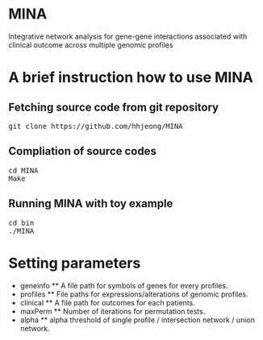MINA
====

Integrative network analysis for gene-gene interactions associated with clinical outcome across multiple genomic profiles

# A brief instruction how to use MINA

## Fetching source code from git repository

<pre>
git clone https://github.com/hhjeong/MINA
</pre>

## Compliation of source codes

<pre>
cd MINA
Make
</pre>

## Running MINA with toy example

<pre>
cd bin
./MINA
</pre>

# Setting parameters
* geneinfo
** A file path for symbols of genes for every profiles.
* profiles
** File paths for expressions/alterations of genomic profiles.
* clinical
** A file path for outcomes for each patients.
* maxPerm
** Number of iterations for permutation tests.
* alpha
** alpha threshold of single profile / intersection network / union network.
